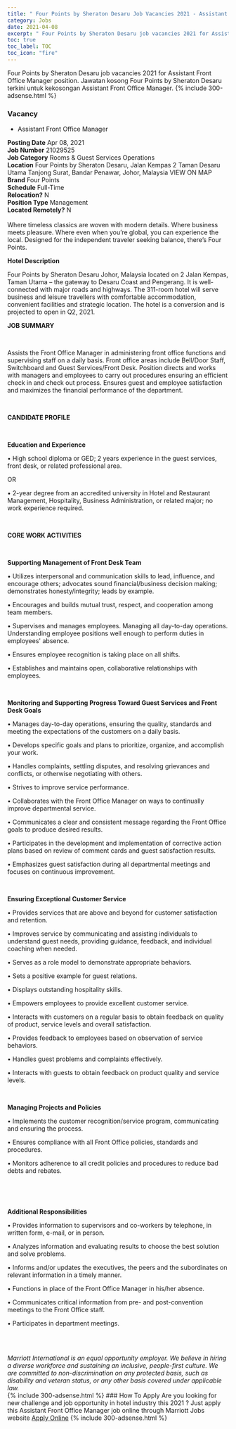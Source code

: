 ```yaml
---
title: " Four Points by Sheraton Desaru Job Vacancies 2021 - Assistant Front Office Manager" 
category: Jobs 
date: 2021-04-08 
excerpt: " Four Points by Sheraton Desaru job vacancies 2021 for Assistant Front Office Manager position. Jawatan kosong  Four Points by Sheraton Desaru terkini untuk kekosongan Assistant Front Office Manager." 
toc: true 
toc_label: TOC 
toc_icon: "fire" 
--- 
```


 Four Points by Sheraton Desaru job vacancies 2021 for Assistant Front Office Manager position. Jawatan kosong  Four Points by Sheraton Desaru terkini untuk kekosongan Assistant Front Office Manager. 
{% include 300-adsense.html %} 
### Vacancy 
- Assistant Front Office Manager 
<div><div><b>Posting Date</b> Apr 08, 2021<br><b>Job Number</b> 21029525<br><b>Job Category</b> Rooms &amp; Guest Services Operations<br><b>Location</b> Four Points by Sheraton Desaru, Jalan Kempas 2 Taman Desaru Utama Tanjong Surat, Bandar Penawar, Johor, Malaysia VIEW ON MAP<br><b>Brand</b> Four Points<br><b>Schedule</b> Full-Time<br><b>Relocation?</b> N<br><b>Position Type</b> Management<br><b>Located Remotely?</b> N<br><br>Where timeless classics are woven with modern details. Where business meets pleasure. Where even when you&#8217;re global, you can experience the local. Designed for the independent traveler seeking balance, there&#8217;s Four Points.<br></div><div> <p><strong>Hotel Description</strong></p> <p>Four Points by Sheraton Desaru Johor, Malaysia located on 2 Jalan Kempas, Taman Utama &#8211; the gateway to Desaru Coast and Pengerang. It is well-connected with major roads and highways. The 311-room hotel will serve business and leisure travellers with comfortable accommodation, convenient facilities and strategic location. The hotel is a conversion and is projected to open in Q2, 2021.</p> <p><strong>JOB SUMMARY</strong></p> <p>&#160;</p> <p>Assists the Front Office Manager in administering front office functions and supervising staff on a daily basis. Front office areas include Bell/Door Staff, Switchboard and Guest Services/Front Desk. Position directs and works with managers and employees to carry out procedures ensuring an efficient check in and check out process. Ensures guest and employee satisfaction and maximizes the financial performance of the department.</p> <p>&#160;</p> <p><strong>CANDIDATE PROFILE </strong></p> <p>&#160;</p> <p><strong>Education and Experience</strong></p> <p>&#8226; High school diploma or GED; 2 years experience in the guest services, front desk, or related professional area.</p> <p>OR</p> <p>&#8226; 2-year degree from an accredited university in Hotel and Restaurant Management, Hospitality, Business Administration, or related major; no work experience required.</p> <p>&#160;</p> <p><strong>CORE WORK ACTIVITIES</strong></p> <p>&#160;</p> <p><strong>Supporting Management of Front Desk Team </strong></p> <p>&#8226; Utilizes interpersonal and communication skills to lead, influence, and encourage others; advocates sound financial/business decision making; demonstrates honesty/integrity; leads by example.</p> <p>&#8226; Encourages and builds mutual trust, respect, and cooperation among team members.</p> <p>&#8226; Supervises and manages employees. Managing all day-to-day operations. Understanding employee positions well enough to perform duties in employees' absence.</p> <p>&#8226; Ensures employee recognition is taking place on all shifts.</p> <p>&#8226; Establishes and maintains open, collaborative relationships with employees.</p> <p>&#160;</p> <p><strong>Monitoring and Supporting Progress Toward Guest Services and Front Desk Goals</strong></p> <p>&#8226; Manages day-to-day operations, ensuring the quality, standards and meeting the expectations of the customers on a daily basis.</p> <p>&#8226; Develops specific goals and plans to prioritize, organize, and accomplish your work.</p> <p>&#8226; Handles complaints, settling disputes, and resolving grievances and conflicts, or otherwise negotiating with others.</p> <p>&#8226; Strives to improve service performance.</p> <p>&#8226; Collaborates with the Front Office Manager on ways to continually improve departmental service.</p> <p>&#8226; Communicates a clear and consistent message regarding the Front Office goals to produce desired results.</p> <p>&#8226; Participates in the development and implementation of corrective action plans based on review of comment cards and guest satisfaction results.</p> <p>&#8226; Emphasizes guest satisfaction during all departmental meetings and focuses on continuous improvement.</p> <p>&#160;</p> <p><strong>Ensuring Exceptional Customer Service </strong></p> <p>&#8226; Provides services that are above and beyond for customer satisfaction and retention.</p> <p>&#8226; Improves service by communicating and assisting individuals to understand guest needs, providing guidance, feedback, and individual coaching when needed.</p> <p>&#8226; Serves as a role model to demonstrate appropriate behaviors.</p> <p>&#8226; Sets a positive example for guest relations.</p> <p>&#8226; Displays outstanding hospitality skills.</p> <p>&#8226; Empowers employees to provide excellent customer service.</p> <p>&#8226; Interacts with customers on a regular basis to obtain feedback on quality of product, service levels and overall satisfaction.</p> <p>&#8226; Provides feedback to employees based on observation of service behaviors.</p> <p>&#8226; Handles guest problems and complaints effectively.</p> <p>&#8226; Interacts with guests to obtain feedback on product quality and service levels.</p> <p>&#160;</p> <p><strong>Managing Projects and Policies</strong></p> <p>&#8226; Implements the customer recognition/service program, communicating and ensuring the process.</p> <p>&#8226; Ensures compliance with all Front Office policies, standards and procedures.</p> <p>&#8226; Monitors adherence to all credit policies and procedures to reduce bad debts and rebates.</p> <p>&#160;</p> <p>&#160;</p> <p><strong>Additional Responsibilities </strong></p> <p>&#8226; Provides information to supervisors and co-workers by telephone, in written form, e-mail, or in person.</p> <p>&#8226; Analyzes information and evaluating results to choose the best solution and solve problems.</p> <p>&#8226; Informs and/or updates the executives, the peers and the subordinates on relevant information in a timely manner.</p> <p>&#8226; Functions in place of the Front Office Manager in his/her absence.</p> <p>&#8226; Communicates critical information from pre- and post-convention meetings to the Front Office staff.</p> <p>&#8226; Participates in department meetings.</p> <p>&#160;</p> </div> <div> &#160;</div> <em>Marriott International is an equal opportunity employer.&#160;We believe in hiring a diverse workforce and sustaining an inclusive, people-first culture.&#160;We are committed to non-discrimination on&#160;any&#160;protected&#160;basis, such as disability and veteran status, or any other basis covered under applicable law.</em><br></div> 
{% include 300-adsense.html %} 
### How To Apply 
Are you looking for new challenge and job opportunity in hotel industry this 2021 ?
Just apply this Assistant Front Office Manager job online through Marriott Jobs website 
<a href="https://jobs.marriott.com/marriott/jobs/21029525?lang=en-us" class="btn btn--info" target="_blank" rel="nofollow noopenner">Apply Online</a> 
{% include 300-adsense.html %} 